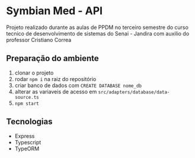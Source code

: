 # Symbian Med - API

Projeto realizado durante as aulas de PPDM no terceiro semestre do curso 
tecnico de desenvolvimento de sistemas do Senai - Jandira com auxilio do professor Cristiano Correa

## Preparação do ambiente
1. clonar o projeto
2. rodar <code>npm i</code> na raiz do repositório
3. criar banco de dados com <code>CREATE DATABASE nome_db</code>
4. alterar as variaveis de acesso em <code>src/adapters/database/data-source.ts</code>
5. <code>npm start</code>
## Tecnologias
- Express
- Typescript
- TypeORM